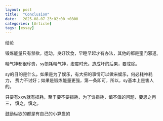 ```yaml
---
layout: post
title:  "Conclusion"
date:   2025-08-07 23:02:00 +0800
categories: [Article]
tags: [essay]
---
```

结论

锻炼能量只有禁欲，运动，良好饮食，早睡早起才有办法，其他的都是歪门邪道。

精气神都很珍贵，sy损耗精气神，虚度时光，造成坏的后果，要戒除。

sy的目的是什么。如果是为了娱乐，有大把的事情可以做来娱乐，何必耗神耗力，
费力不讨好；如果是锻炼能量更强，第一条即可，所以，sy基本上是害人的。

只要有xxw就有损耗，至于要不要损耗，为了谁损耗，值不值的问题，要思之再三，
慎之，慎之。

鼓励纵欲的都是有自己的小算盘的
